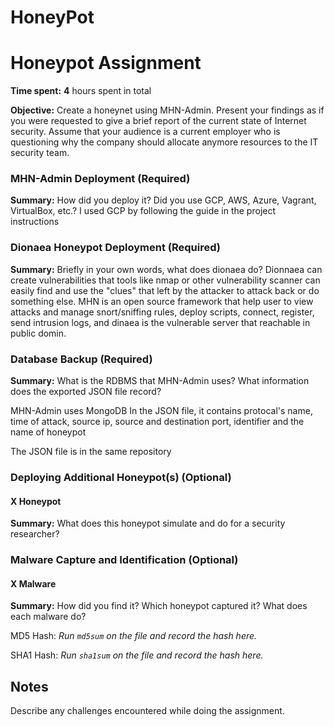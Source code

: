 # HoneyPot
# Honeypot Assignment

**Time spent:** **4** hours spent in total

**Objective:** Create a honeynet using MHN-Admin. Present your findings as if you were requested to give a brief report of the current state of Internet security. Assume that your audience is a current employer who is questioning why the company should allocate anymore resources to the IT security team.

### MHN-Admin Deployment (Required)

**Summary:** How did you deploy it? Did you use GCP, AWS, Azure, Vagrant, VirtualBox, etc.?
I used GCP by following the guide in the project instructions



### Dionaea Honeypot Deployment (Required)

**Summary:** Briefly in your own words, what does dionaea do?
Dionnaea can create vulnerabilities that tools like nmap or other vulnerability scanner can easily find and use the "clues" that left by the attacker to attack back or do something else. MHN is an open source framework that help user to view attacks and manage snort/sniffing rules, deploy scripts, connect, register, send intrusion logs, and dinaea is the vulnerable server that reachable in public domin.



### Database Backup (Required) 

**Summary:** What is the RDBMS that MHN-Admin uses? What information does the exported JSON file record?

MHN-Admin uses MongoDB
In the JSON file, it contains protocal's name, time of attack, source ip, source and destination port, identifier and the name of honeypot

The JSON file is in the same repository

### Deploying Additional Honeypot(s) (Optional)

#### X Honeypot

**Summary:** What does this honeypot simulate and do for a security researcher?



### Malware Capture and Identification (Optional)

#### X Malware

**Summary:** How did you find it? Which honeypot captured it? What does each malware do?

MD5 Hash: *Run `md5sum` on the file and record the hash here.*

SHA1 Hash: *Run `sha1sum` on the file and record the hash here.*


## Notes

Describe any challenges encountered while doing the assignment.
